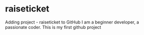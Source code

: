 # raiseticket
Adding project - raiseticket to GitHub
I am a beginner developer, a passionate coder. This is my first github project
